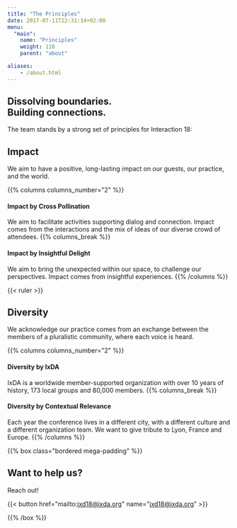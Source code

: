 ```yaml
---
title: "The Principles"
date: 2017-07-11T22:31:14+02:00
menu:
  "main":
    name: "Principles"
    weight: 110  
    parent: "about"

aliases:
    - /about.html
---
```


## Dissolving boundaries.<br>Building connections.
The team stands by a strong set of principles for Interaction&nbsp;18:

## Impact
We aim to have a positive, long-lasting impact on our guests, our practice, and the world.

{{% columns columns_number="2" %}}
#### Impact by Cross Pollination
We aim to facilitate activities supporting dialog and connection. Impact comes from the interactions and the mix of ideas of our diverse crowd of attendees.
{{% columns_break %}}
#### Impact by Insightful Delight
We aim to bring the unexpected within our space, to challenge our perspectives. Impact comes from insightful experiences.
{{% /columns %}}

{{< ruler >}}

## Diversity
We acknowledge our practice comes from an exchange between the members of a pluralistic community, where each voice is heard.

{{% columns columns_number="2" %}}
#### Diversity by IxDA
IxDA is a worldwide member-supported organization with over 10 years of history, 173 local groups and 80,000 members.
{{% columns_break %}}
#### Diversity by Contextual Relevance
Each year the conference lives in a different city, with a different culture and a different organization team. We want to give tribute to Lyon, France and Europe.
{{% /columns %}}

{{% box class="bordered mega-padding" %}}
## Want to help us?
Reach out!

{{< button href="mailto:ixd18@ixda.org" name="ixd18@ixda.org" >}}

{{% /box %}}
